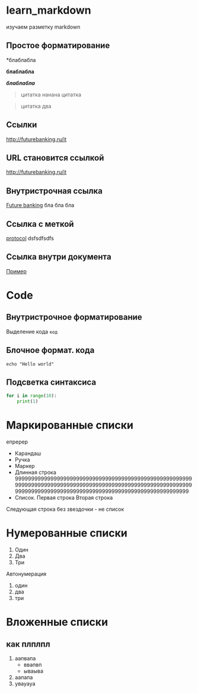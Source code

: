 # learn_markdown

изучаем разметку markdown

## Простое форматирование 

*блаблабла

**блаблабла**

***блаблабла***

>цитатка
нанана цитатка

>цитатка два 

## Ссылки
http://futurebanking.ru/it

## URL становится ссылкой

http://futurebanking.ru/it

## Внутристрочная ссылка
[Future banking](http://futurebanking.ru/it) бла бла бла 

## Ссылка с меткой
[protocol][google] dsfsdfsdfs

[google]: https://www.google.ru/?gfe_rd=cr&dcr=0&ei=UrRxWqXtEdDRdMaYhbAC

## Ссылка внутри документа

[Пример](#url-становится-ссылкой)

# Code

## Внутристрочное форматирование 
Выделение кода `код`

## Блочное формат. кода

```
echo "Hello world"
```

## Подсветка синтаксиса
```python
for i in range(10):
    print(1)
```

# Маркированные списки 

епререр

* Карандаш
* Ручка
* Маркер
* Длинная строка 99999999999999999999999999999999999999999999999999999999999999999999999999999999999999999999999999999999999999999999999999999999999999999999999999999999999999999999
* Список. Первая строка
Вторая строка 

Следующая строка без звездочки - не список

# Нумерованные списки 

1. Один
2. Два
3. Три

Автонумерация

1. один
1. два
1. три

# Вложенные списки

## как плплпл

1. аапвапа
    * ввапвп
    * ываыва
2. аапапа
3. увауауа
